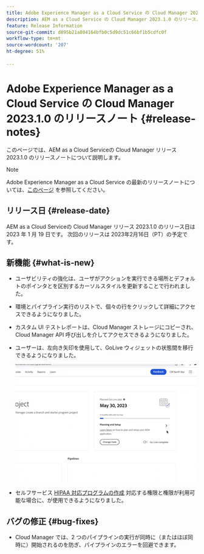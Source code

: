 ```yaml
---
title: Adobe Experience Manager as a Cloud Service の Cloud Manager 2023.1.0 のリリースノート
description: AEM as a Cloud Service の Cloud Manager 2023.1.0 のリリースノートです。
feature: Release Information
source-git-commit: d895b21a804164bfb0c5d9dc51c66bf1b5cdfc0f
workflow-type: tm+mt
source-wordcount: '207'
ht-degree: 51%

---
```



# Adobe Experience Manager as a Cloud Service の Cloud Manager 2023.1.0 のリリースノート {#release-notes}

このページでは、AEM as a Cloud Serviceの Cloud Manager リリース 2023.1.0 のリリースノートについて説明します。

>[!NOTE]
>
>Adobe Experience Manager as a Cloud Service の最新のリリースノートについては、[このページ](/help/release-notes/release-notes-cloud/release-notes-current.md) を参照してください。

## リリース日 {#release-date}

AEM as a Cloud Serviceの Cloud Manager リリース 2023.1.0 のリリース日は 2023 年 1 月 19 日です。 次回のリリースは 2023年2月16日（PT）の予定です。

## 新機能 {#what-is-new}

* ユーザビリティの強化は、ユーザがアクションを実行できる場所とデフォルトのポインタとを区別するカーソルスタイルを更新することで行われました。

* 環境とパイプライン実行のリストで、個々の行をクリックして詳細にアクセスできるようになりました。

* カスタム UI テストレポートは、Cloud Manager ストレージにコピーされ、Cloud Manager API 呼び出しを介してアクセスできるようになりました。

* ユーザーは、左向き矢印を使用して、GoLive ウィジェットの状態間を移行できるようになりました。

   ![GoLive ウィジェットの切り替え](/help/implementing/cloud-manager/release-notes/assets/go-live-transitions.gif)

* セルフサービス [HIPAA 対応プログラムの作成](/help/implementing/cloud-manager/getting-access-to-aem-in-cloud/creating-production-programs.md) 対応する権限と権限が利用可能な場合に、が使用できるようになりました。

## バグの修正 {#bug-fixes}

* Cloud Manager では、2 つのパイプラインの実行が同時に（またはほぼ同時に）開始されるのを防ぎ、パイプラインのエラーを回避できます。
